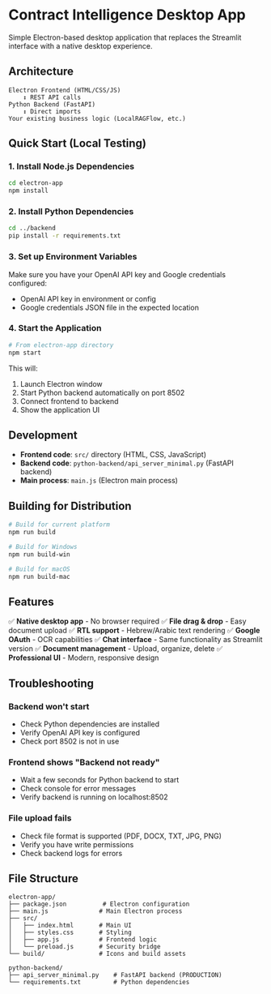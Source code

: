# Contract Intelligence Desktop App

Simple Electron-based desktop application that replaces the Streamlit interface with a native desktop experience.

## Architecture

```
Electron Frontend (HTML/CSS/JS)
    ↕️ REST API calls
Python Backend (FastAPI)
    ↕️ Direct imports
Your existing business logic (LocalRAGFlow, etc.)
```

## Quick Start (Local Testing)

### 1. Install Node.js Dependencies
```bash
cd electron-app
npm install
```

### 2. Install Python Dependencies
```bash
cd ../backend
pip install -r requirements.txt
```

### 3. Set up Environment Variables
Make sure you have your OpenAI API key and Google credentials configured:
- OpenAI API key in environment or config
- Google credentials JSON file in the expected location

### 4. Start the Application
```bash
# From electron-app directory
npm start
```

This will:
1. Launch Electron window
2. Start Python backend automatically on port 8502
3. Connect frontend to backend
4. Show the application UI

## Development

- **Frontend code**: `src/` directory (HTML, CSS, JavaScript)
- **Backend code**: `python-backend/api_server_minimal.py` (FastAPI backend)
- **Main process**: `main.js` (Electron main process)

## Building for Distribution

```bash
# Build for current platform
npm run build

# Build for Windows
npm run build-win

# Build for macOS
npm run build-mac
```

## Features

✅ **Native desktop app** - No browser required
✅ **File drag & drop** - Easy document upload
✅ **RTL support** - Hebrew/Arabic text rendering
✅ **Google OAuth** - OCR capabilities
✅ **Chat interface** - Same functionality as Streamlit version
✅ **Document management** - Upload, organize, delete
✅ **Professional UI** - Modern, responsive design

## Troubleshooting

### Backend won't start
- Check Python dependencies are installed
- Verify OpenAI API key is configured
- Check port 8502 is not in use

### Frontend shows "Backend not ready"
- Wait a few seconds for Python backend to start
- Check console for error messages
- Verify backend is running on localhost:8502

### File upload fails
- Check file format is supported (PDF, DOCX, TXT, JPG, PNG)
- Verify you have write permissions
- Check backend logs for errors

## File Structure

```
electron-app/
├── package.json          # Electron configuration
├── main.js              # Main Electron process
├── src/
│   ├── index.html       # Main UI
│   ├── styles.css       # Styling
│   ├── app.js           # Frontend logic
│   └── preload.js       # Security bridge
└── build/               # Icons and build assets

python-backend/
├── api_server_minimal.py    # FastAPI backend (PRODUCTION)
└── requirements.txt         # Python dependencies
```
